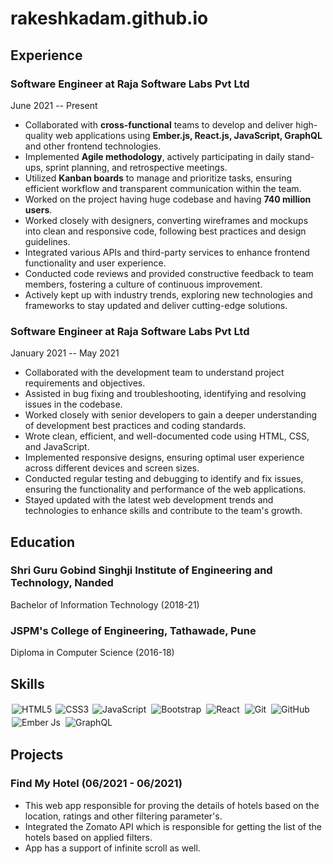 # rakeshkadam.github.io
## Experience

### Software Engineer at Raja Software Labs Pvt Ltd
June 2021 -- Present

- Collaborated with **cross-functional** teams to develop and deliver high-quality web applications using **Ember.js, React.js, JavaScript, GraphQL** and other frontend technologies.
- Implemented **Agile methodology**, actively participating in daily stand-ups, sprint planning, and retrospective meetings.
- Utilized **Kanban boards** to manage and prioritize tasks, ensuring efficient workflow and transparent communication within the team.
- Worked on the project having huge codebase and having **740 million users**.
- Worked closely with designers, converting wireframes and mockups into clean and responsive code, following best practices and design guidelines.
- Integrated various APIs and third-party services to enhance frontend functionality and user experience.
- Conducted code reviews and provided constructive feedback to team members, fostering a culture of continuous improvement.
- Actively kept up with industry trends, exploring new technologies and frameworks to stay updated and deliver cutting-edge solutions.

### Software Engineer at Raja Software Labs Pvt Ltd
January 2021 -- May 2021

- Collaborated with the development team to understand project requirements and objectives.
- Assisted in bug fixing and troubleshooting, identifying and resolving issues in the codebase.
- Worked closely with senior developers to gain a deeper understanding of development best practices and coding standards.
- Wrote clean, efficient, and well-documented code using HTML, CSS, and JavaScript.
- Implemented responsive designs, ensuring optimal user experience across different devices and screen sizes.
- Conducted regular testing and debugging to identify and fix issues, ensuring the functionality and performance of the web applications.
- Stayed updated with the latest web development trends and technologies to enhance skills and contribute to the team's growth.

## Education

### Shri Guru Gobind Singhji Institute of Engineering and Technology, Nanded
Bachelor of Information Technology (2018-21)

### JSPM's College of Engineering, Tathawade, Pune
Diploma in Computer Science (2016-18)


## Skills

<img alt="HTML5" src="https://img.shields.io/static/v1?style=for-the-badge&message=HTML5&color=E34F26&logo=HTML5&logoColor=FFFFFF&label=" style="margin:2px;"/>
<img alt="CSS3" src="https://img.shields.io/badge/css3%20-%231572B6.svg?&style=for-the-badge&logo=css3&logoColor=white" />
<img alt="JavaScript" src="https://img.shields.io/badge/javascript%20-%23323330.svg?&style=for-the-badge&logo=javascript&logoColor=%23F7DF1E" style="margin:2px;"/>
<img alt="Bootstrap" src="https://img.shields.io/badge/bootstrap%20-%23563D7C.svg?&style=for-the-badge&logo=bootstrap&logoColor=white" style="margin:2px;"/>
<img alt="React" src="https://img.shields.io/badge/react%20-%2320232a.svg?&style=for-the-badge&logo=react&logoColor=%2361DAFB" style="margin:2px;"/>
<img alt="Git" src="https://img.shields.io/badge/git%20-%23F05033.svg?&style=for-the-badge&logo=git&logoColor=white" style="margin:2px;"/>
<img alt="GitHub" src="https://img.shields.io/badge/github%20-%23121011.svg?&style=for-the-badge&logo=github&logoColor=white" style="margin:2px;"/>
<img alt="Ember Js" src="https://camo.githubusercontent.com/7fc7b5ef93fd6aeff84722cf416aea4146bc0b75691ce6b8f76170f20aed9c59/68747470733a2f2f696d672e736869656c64732e696f2f7374617469632f76313f7374796c653d666f722d7468652d6261646765266d6573736167653d456d6265722e6a7326636f6c6f723d453034453339266c6f676f3d456d6265722e6a73266c6f676f436f6c6f723d464646464646266c6162656c3d" style="margin:2px;"/>
<img alt="GraphQL" src="https://camo.githubusercontent.com/2e1f2dc091af830685d2057c2d4c797b639c7d1601a8d6019629272c210b707b/68747470733a2f2f696d672e736869656c64732e696f2f7374617469632f76313f7374796c653d666f722d7468652d6261646765266d6573736167653d4772617068514c26636f6c6f723d453130303938266c6f676f3d4772617068514c266c6f676f436f6c6f723d464646464646266c6162656c3d" style="margin:2px;"/>


## Projects

### Find My Hotel (06/2021 - 06/2021)

- This web app responsible for proving the details of hotels based on the location, ratings and other filtering parameter's.
- Integrated the Zomato API which is responsible for getting the list of the hotels based on applied filters.
- App has a support of infinite scroll as well.

